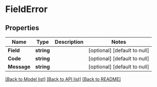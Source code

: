 # FieldError

## Properties
Name | Type | Description | Notes
------------ | ------------- | ------------- | -------------
**Field** | **string** |  | [optional] [default to null]
**Code** | **string** |  | [optional] [default to null]
**Message** | **string** |  | [optional] [default to null]

[[Back to Model list]](../README.md#documentation-for-models) [[Back to API list]](../README.md#documentation-for-api-endpoints) [[Back to README]](../README.md)


